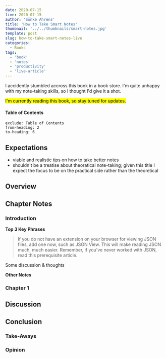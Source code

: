 ```yaml
---
date: 2020-07-15
live: 2020-07-15
author: 'Sönke Ahrens'
title: 'How to Take Smart Notes'
thumbnail: '../../thumbnails/smart-notes.jpg'
template: post
slug: how-to-take-smart-notes-live
categories:
  - Books
tags:
  - 'book'
  - 'notes'
  - 'productivity'
  - 'live-article'
---
```


I accidently stumbled accross this book in a book store. I'm quite unhappy with my note-taking skills, so I thought I'd give it a shot.

<mark>I'm currently reading this book, so stay tuned for updates.</mark>

#### Table of Contents

```toc
exclude: Table of Contents
from-heading: 2
to-heading: 6
```

## Expectations

- viable and realistic tips on how to take better notes
- shouldn't be a treatise about theoratical note-taking; given this title I expect the focus to be on the practical side rather than the theoretical

## Overview

## Chapter Notes

### Introduction

**Top 3 Key Phrases**

> If you do not have an extension on your browser for viewing JSON files, add one now, such as JSON View. This will make reading JSON much, much easier. Remember, if you've never worked with JSON, read this prerequisite article.

Some discussion & thoughts

>

>

**Other Notes**

### Chapter 1

## Discussion

## Conclusion

### Take-Aways

### Opinion
